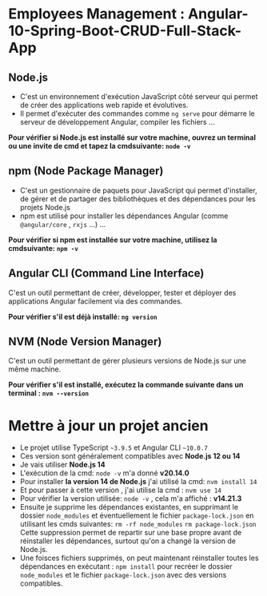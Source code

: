 # Employees Management : Angular-10-Spring-Boot-CRUD-Full-Stack-App
## Node.js 
- C'est un environnement d'exécution JavaScript côté serveur qui permet de créer des applications web  rapide et évolutives.
- Il permet d'exécuter des commandes comme ```ng serve``` pour démarre le serveur de développement Angular, compiler les fichiers ...

**Pour vérifier si Node.js est installé sur votre machine, ouvrez un terminal ou une invite de cmd et tapez la cmdsuivante: ```node -v```**

## npm (Node Package Manager)
- C'est un gestionnaire de paquets pour JavaScript qui permet d'installer, de gérer et de partager des bibliothèques et des dépendances pour les projets Node.js
- npm est utilisé pour installer les dépendances Angular (comme ``` @angular/core``` , ```rxjs``` ...) ...

**Pour vérifier si npm est installée sur votre machine, utilisez la cmdsuivante: ```npm -v```**

## Angular CLI (Command Line Interface)
C'est un outil permettant de créer, développer, tester et déployer des applications Angular facilement via des commandes.

**Pour vérifier s'il est déjà installé: ```ng version```**

## NVM (Node Version Manager)
C'est un outil permettant de gérer plusieurs versions de Node.js sur une même machine.

**Pour vérifier s'il est installé, exécutez la commande suivante dans un terminal : ```nvm --version```**


# Mettre à jour un projet ancien
- Le projet utilise TypeScript ```~3.9.5``` et Angular CLI ```~10.0.7```
- Ces version sont généralement compatibles avec **Node.js 12 ou 14**
- Je vais utiliser **Node.js 14**
- L'exécution de la cmd: ```node -v``` m'a donné **v20.14.0**
- Pour installer **la version 14 de Node.js** j'ai utilisé la cmd: ```nvm install 14```
- Et pour passer à cette version , j'ai utilise la cmd : ```nvm use 14```
- Pour vérifier la version utilisée: ```node -v``` , cela m'a affiché : **v14.21.3**
- Ensuite je supprime les dépendances existantes, en supprimant le dossier ```node_modules``` et éventuellement le fichier ```package-lock.json``` en utilisant les cmds suivantes:
```rm -rf node_modules```
```rm package-lock.json```
  Cette suppression permet de repartir sur une base propre avant de réinstaller les dépendances, surtout qu'on a changé la version de Node.js.
- Une foisces fichiers supprimés, on peut maintenant réinstaller toutes les dépendances en exécutant : ```npm install``` pour recréer le dossier ```node_modules``` et le fichier ```package-lock.json``` avec des versions compatibles.

